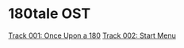 # 180tale OST
[Track 001: Once Upon a 180](https://onlinesequencer.net/2378784)
[Track 002: Start Menu](https://onlinesequencer.net/2378806)
